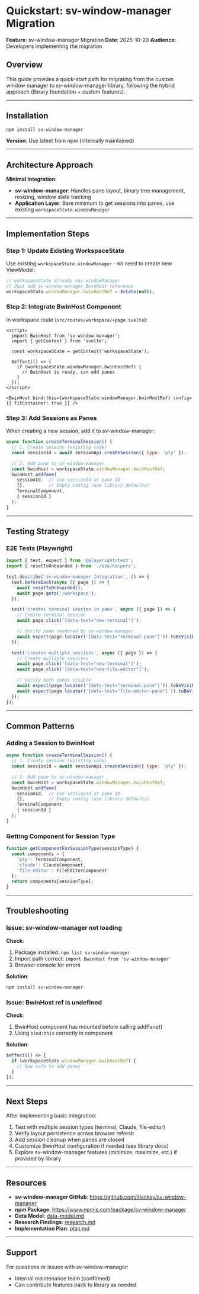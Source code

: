 # Quickstart: sv-window-manager Migration

**Feature**: sv-window-manager Migration
**Date**: 2025-10-20
**Audience**: Developers implementing the migration

## Overview

This guide provides a quick-start path for migrating from the custom window manager to sv-window-manager library, following the hybrid approach (library foundation + custom features).

---

## Installation

```bash
npm install sv-window-manager
```

**Version**: Use latest from npm (internally maintained)

---

## Architecture Approach

**Minimal Integration**:

- **sv-window-manager**: Handles pane layout, binary tree management, resizing, window state tracking
- **Application Layer**: Bare minimum to get sessions into panes, use existing `workspaceState.windowManager`

---

## Implementation Steps

### Step 1: Update Existing WorkspaceState

Use existing `workspaceState.windowManager` - no need to create new ViewModel:

```javascript
// workspaceState already has windowManager
// Just add sv-window-manager BwinHost reference
workspaceState.windowManager.bwinHostRef = $state(null);
```

### Step 2: Integrate BwinHost Component

In workspace route (`src/routes/workspace/+page.svelte`):

```svelte
<script>
  import BwinHost from 'sv-window-manager';
  import { getContext } from 'svelte';

  const workspaceState = getContext('workspaceState');

  $effect(() => {
    if (workspaceState.windowManager.bwinHostRef) {
      // BwinHost is ready, can add panes
    }
  });
</script>

<BwinHost bind:this={workspaceState.windowManager.bwinHostRef} config={{ fitContainer: true }} />
```

### Step 3: Add Sessions as Panes

When creating a new session, add it to sv-window-manager:

```javascript
async function createTerminalSession() {
  // 1. Create session (existing code)
  const sessionId = await sessionApi.createSession({ type: 'pty' });

  // 2. Add pane to sv-window-manager
  const bwinHost = workspaceState.windowManager.bwinHostRef;
  bwinHost.addPane(
    sessionId,  // Use sessionId as pane ID
    {},         // Empty config (use library defaults)
    TerminalComponent,
    { sessionId }
  );
}
```

---

## Testing Strategy

### E2E Tests (Playwright)

```javascript
import { test, expect } from '@playwright/test';
import { resetToOnboarded } from './e2e/helpers';

test.describe('sv-window-manager Integration', () => {
  test.beforeEach(async ({ page }) => {
    await resetToOnboarded();
    await page.goto('/workspace');
  });

  test('creates terminal session in pane', async ({ page }) => {
    // Create terminal session
    await page.click('[data-test="new-terminal"]');

    // Verify pane rendered by sv-window-manager
    await expect(page.locator('[data-test="terminal-pane"]')).toBeVisible();
  });

  test('creates multiple sessions', async ({ page }) => {
    // Create multiple sessions
    await page.click('[data-test="new-terminal"]');
    await page.click('[data-test="new-file-editor"]');

    // Verify both panes visible
    await expect(page.locator('[data-test="terminal-pane"]')).toBeVisible();
    await expect(page.locator('[data-test="file-editor-pane"]')).toBeVisible();
  });
});
```

---

## Common Patterns

### Adding a Session to BwinHost

```javascript
async function createTerminalSession() {
  // 1. Create session (existing code)
  const sessionId = await sessionApi.createSession({ type: 'pty' });

  // 2. Add pane to sv-window-manager
  const bwinHost = workspaceState.windowManager.bwinHostRef;
  bwinHost.addPane(
    sessionId,  // Use sessionId as pane ID
    {},         // Empty config (use library defaults)
    TerminalComponent,
    { sessionId }
  );
}
```

### Getting Component for Session Type

```javascript
function getComponentForSessionType(sessionType) {
  const components = {
    'pty': TerminalComponent,
    'claude': ClaudeComponent,
    'file-editor': FileEditorComponent
  };
  return components[sessionType];
}
```

---

## Troubleshooting

### Issue: sv-window-manager not loading

**Check**:

1. Package installed: `npm list sv-window-manager`
2. Import path correct: `import BwinHost from 'sv-window-manager'`
3. Browser console for errors

**Solution**:

```bash
npm install sv-window-manager
```

### Issue: BwinHost ref is undefined

**Check**:

1. BwinHost component has mounted before calling addPane()
2. Using `bind:this` correctly in component

**Solution**:

```javascript
$effect(() => {
  if (workspaceState.windowManager.bwinHostRef) {
    // Now safe to add panes
  }
});
```

---

## Next Steps

After implementing basic integration:

1. Test with multiple session types (terminal, Claude, file-editor)
2. Verify layout persistence across browser refresh
3. Add session cleanup when panes are closed
4. Customize BwinHost configuration if needed (see library docs)
5. Explore sv-window-manager features (minimize, maximize, etc.) if provided by library

---

## Resources

- **sv-window-manager GitHub**: <https://github.com/itlackey/sv-window-manager>
- **npm Package**: <https://www.npmjs.com/package/sv-window-manager>
- **Data Model**: [data-model.md](./data-model.md)
- **Research Findings**: [research.md](./research.md)
- **Implementation Plan**: [plan.md](./plan.md)

---

## Support

For questions or issues with sv-window-manager:

- Internal maintenance team (confirmed)
- Can contribute features back to library as needed
